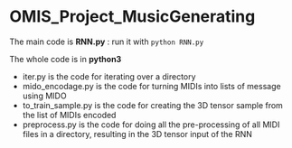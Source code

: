 # OMIS_Project_MusicGenerating

The main code is **RNN.py** : run it with `python RNN.py`

The whole code is in **python3**

* iter.py is the code for iterating over a directory
* mido_encodage.py is the code for turning MIDIs into lists of message using MIDO
* to_train_sample.py is the code for creating the 3D tensor sample from the list of MIDIs encoded
* preprocess.py is the code for doing all the pre-processing of all MIDI files in a directory, resulting in the 3D tensor input of the RNN
